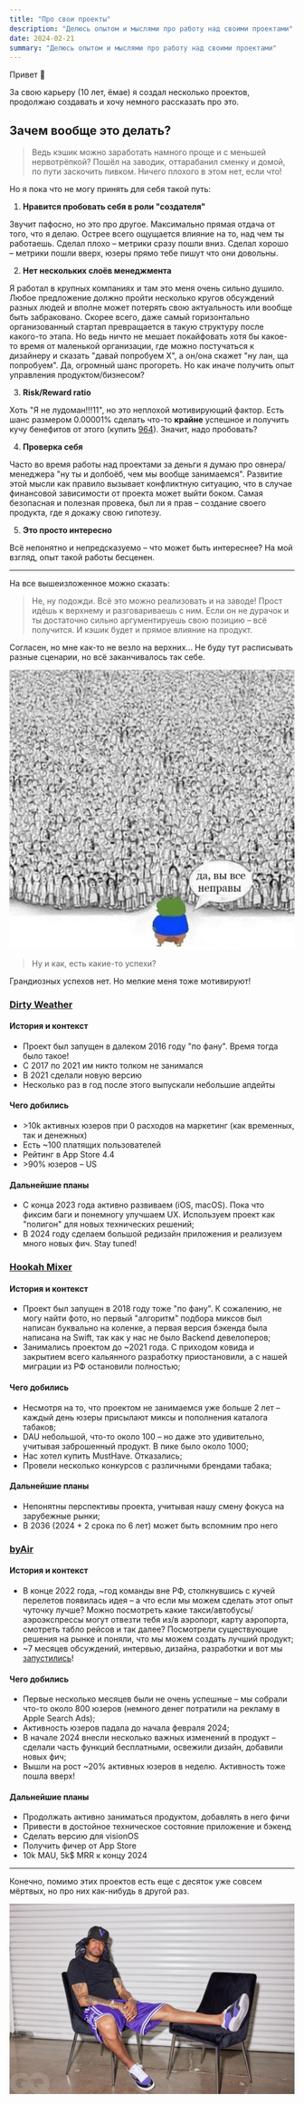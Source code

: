 ```yaml
---
title: "Про свои проекты"
description: "Делюсь опытом и мыслями про работу над своими проектами"
date: 2024-02-21
summary: "Делюсь опытом и мыслями про работу над своими проектами"
---
```


Привет :wave:

За свою карьеру (10 лет, ёмае) я создал несколько проектов, продолжаю создавать и хочу немного рассказать про это.

## Зачем вообще это делать?

>Ведь кэшик можно заработать намного проще и с меньшей нервотрёпкой? Пошёл на заводик, оттарабанил сменку и домой, по пути заскочить пивком. Ничего плохого в этом нет, если что!

Но я пока что не могу принять для себя такой путь: 

1. **Нравится пробовать себя в роли "создателя"**

Звучит пафосно, но это про другое. Максимально прямая отдача от того, что я делаю. Острее всего ощущается влияние на то, над чем ты работаешь. Сделал плохо – метрики сразу пошли вниз. Сделал хорошо – метрики пошли вверх, юзеры прямо тебе пишут что они довольны.

2. **Нет нескольких слоёв менеджмента**

Я работал в крупных компаниях и там это меня очень сильно душило. Любое предложение должно пройти несколько кругов обсуждений разных людей и вполне может потерять свою актуальность или вообще быть забраковано. Скорее всего, даже самый горизонтально организованный стартап превращается в такую структуру после какого-то этапа. Но ведь ничто не мешает покайфовать хотя бы какое-то время от маленькой организации, где можно постучаться к дизайнеру и сказать "давай попробуем X", а он/она скажет "ну лан, ща попробуем". Да, огромный шанс прогореть. Но как иначе получить опыт управления продуктом/бизнесом?

3. **Risk/Reward ratio**

Хоть "Я не лудоман!!!11", но это неплохой мотивирующий фактор. Есть шанс размером 0.00001% сделать что-то **крайне** успешное и получить кучу бенефитов от этого (купить [964](https://en.wikipedia.org/wiki/Porsche_911_(964))). Значит, надо пробовать?

4. **Проверка себя**

Часто во время работы над проектами за деньги я думаю про овнера/менеджера "ну ты и долбоёб, чем мы вообще занимаемся". Развитие этой мысли как правило вызывает конфликтную ситуацию, что в случае финансовой зависимости от проекта может выйти боком. Самая безопасная и полезная провека, был ли я прав – создание своего продукта, где я докажу свою гипотезу.

5. **Это просто интересно**

Всё непонятно и непредсказуемо – что может быть интереснее? На мой взгляд, опыт такой работы бесценен.

---

На все вышеизложенное можно сказать:
> Не, ну подожди. Всё это можно реализовать и на заводе! Прост идёшь к верхнему и разговариваешь с ним. Если он не дурачок и ты достаточно сильно аргументируешь свою позицию – всё получится. И кэшик будет и прямое влияние на продукт.

Согласен, но мне как-то не везло на верхних... Не буду тут расписывать разные сценарии, но всё заканчивалось так себе.

![Вы все неправы](all_wrong.jpg "База?")

>Ну и как, есть какие-то успехи?

Грандиозных успехов нет. Но мелкие меня тоже мотивируют!


### [Dirty Weather](https://dirtyweather.top)

#### История и контекст

* Проект был запущен в далеком 2016 году "по фану". Время тогда было такое!
* С 2017 по 2021 им никто толком не занимался
* В 2021 сделали новую версию
* Несколько раз в год после этого выпускали небольшие апдейты

#### Чего добились
* \>10k активных юзеров при 0 расходов на маркетинг (как временных, так и денежных)
* Есть ~100 платящих пользователей
* Рейтинг в App Store 4.4
* \>90% юзеров – US

#### Дальнейшие планы

* С конца 2023 года активно развиваем (iOS, macOS). Пока что фиксим баги и понемногу улучшаем UX. Используем проект как "полигон" для новых технических решений;
* В 2024 году сделаем большой редизайн приложения и реализуем много новых фич. Stay tuned!

### [Hookah Mixer](https://hookahmixer.com)

#### История и контекст

* Проект был запущен в 2018 году тоже "по фану". К сожалению, не могу найти фото, но первый "алгоритм" подбора миксов был написан буквально на коленке, а первая версия бэкенда была написана на Swift, так как у нас не было Backend девелоперов;
* Занимались проектом до ~2021 года. С приходом ковида и закрытием всего кальянного разработку приостановили, а с нашей миграции из РФ остановили полностью;

#### Чего добились
* Несмотря на то, что проектом не занимаемся уже больше 2 лет – каждый день юзеры присылают миксы и пополнения каталога табаков;
* DAU небольшой, что-то около 100 – но даже это удивительно, учитывая заброшенный продукт. В пике было около 1000;
* Нас хотел купить MustHave. Отказались;
* Провели несколько конкурсов с различными брендами табака;

#### Дальнейшие планы

* Непонятны перспективы проекта, учитывая нашу смену фокуса на зарубежные рынки;
* В 2036 (2024 + 2 срока по 6 лет) может быть вспомним про него

### [byAir](https://byairapp.com)

#### История и контекст

* В конце 2022 года, ~год команды вне РФ, столкнувшись с кучей перелетов появилась идея – а что если мы можем сделать этот опыт чуточку лучше? Можно посмотреть какие такси/автобусы/аэроэкспрессы могут отвезти тебя из/в аэропорт, карту аэропорта, смотреть табло рейсов и так далее? Посмотрели существующие решения на рынке и поняли, что мы можем создать лучший продукт;
* ~7 месяцев обсуждений, интервью, дизайна, разработки и вот мы [запустились](https://www.producthunt.com/products/byair-travel-app#byair)!

#### Чего добились

* Первые несколько месяцев были не очень успешные – мы собрали что-то около 800 юзеров (немного денег потратили на рекламу в Apple Search Ads);
* Активность юзеров падала до начала февраля 2024;
* В начале 2024 внесли несколько важных изменений в продукт – сделали часть функций бесплатными, освежили дизайн, добавили новых фич;
* Вышли на рост ~20% активных юзеров в неделю. Активность тоже пошла вверх!

#### Дальнейшие планы

* Продолжать активно заниматься продуктом, добавлять в него фичи
* Привести в достойное техническое состояние приложение и бэкенд
* Сделать версию для visionOS
* Получить фичер от App Store
* 10k MAU, 5k$ MRR к концу 2024

---

Конечно, помимо этих проектов есть еще с десяток уже совсем мёртвых, но про них как-нибудь в другой раз.

![Tired](tired.jpg "Чето подустал. Не болейте!")
